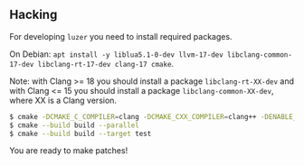 ## Hacking

For developing `luzer` you need to install required packages.

On Debian: `apt install -y liblua5.1-0-dev llvm-17-dev libclang-common-17-dev
libclang-rt-17-dev clang-17 cmake`.

Note: with Clang >= 18 you should install a package
`libclang-rt-XX-dev` and with Clang <= 15 you should install
a package `libclang-common-XX-dev`, where XX is a Clang version.

```sh
$ cmake -DCMAKE_C_COMPILER=clang -DCMAKE_CXX_COMPILER=clang++ -DENABLE_TESTING=ON -S . -B build
$ cmake --build build --parallel
$ cmake --build build --target test
```

You are ready to make patches!
